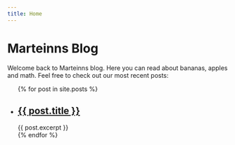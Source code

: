 ```yaml
---
title: Home
---
```

# Marteinns Blog
Welcome back to Marteinns blog. Here you can read about bananas, apples and math. Feel free to check out our most recent posts:

<ul>
    {% for post in site.posts %}
    <li>
        <h2><a href="{{ post.url | relative_url }}">{{ post.title }}</a></h2>
        {{ post.excerpt }}
    </li>
    {% endfor %}
</ul>